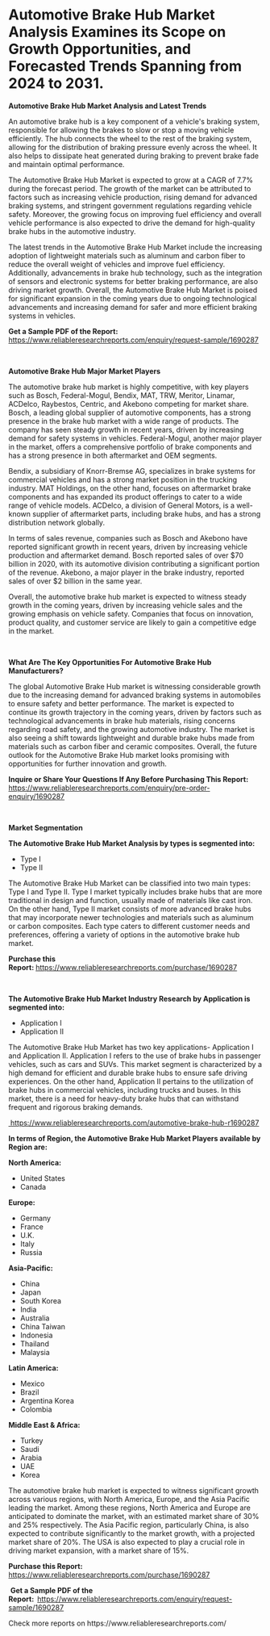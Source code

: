 <p><h1>Automotive Brake Hub Market Analysis Examines its Scope on Growth Opportunities, and Forecasted Trends Spanning from 2024 to 2031.</h1></p><p><strong>Automotive Brake Hub Market Analysis and Latest Trends</strong></p>
<p><p>An automotive brake hub is a key component of a vehicle's braking system, responsible for allowing the brakes to slow or stop a moving vehicle efficiently. The hub connects the wheel to the rest of the braking system, allowing for the distribution of braking pressure evenly across the wheel. It also helps to dissipate heat generated during braking to prevent brake fade and maintain optimal performance.</p><p>The Automotive Brake Hub Market is expected to grow at a CAGR of 7.7% during the forecast period. The growth of the market can be attributed to factors such as increasing vehicle production, rising demand for advanced braking systems, and stringent government regulations regarding vehicle safety. Moreover, the growing focus on improving fuel efficiency and overall vehicle performance is also expected to drive the demand for high-quality brake hubs in the automotive industry.</p><p>The latest trends in the Automotive Brake Hub Market include the increasing adoption of lightweight materials such as aluminum and carbon fiber to reduce the overall weight of vehicles and improve fuel efficiency. Additionally, advancements in brake hub technology, such as the integration of sensors and electronic systems for better braking performance, are also driving market growth. Overall, the Automotive Brake Hub Market is poised for significant expansion in the coming years due to ongoing technological advancements and increasing demand for safer and more efficient braking systems in vehicles.</p></p>
<p><strong>Get a Sample PDF of the Report:&nbsp;</strong> <a href="https://www.reliableresearchreports.com/enquiry/request-sample/1690287">https://www.reliableresearchreports.com/enquiry/request-sample/1690287</a></p>
<p>&nbsp;</p>
<p><strong>Automotive Brake Hub Major Market Players</strong></p>
<p><p>The automotive brake hub market is highly competitive, with key players such as Bosch, Federal-Mogul, Bendix, MAT, TRW, Meritor, Linamar, ACDelco, Raybestos, Centric, and Akebono competing for market share. Bosch, a leading global supplier of automotive components, has a strong presence in the brake hub market with a wide range of products. The company has seen steady growth in recent years, driven by increasing demand for safety systems in vehicles. Federal-Mogul, another major player in the market, offers a comprehensive portfolio of brake components and has a strong presence in both aftermarket and OEM segments.</p><p>Bendix, a subsidiary of Knorr-Bremse AG, specializes in brake systems for commercial vehicles and has a strong market position in the trucking industry. MAT Holdings, on the other hand, focuses on aftermarket brake components and has expanded its product offerings to cater to a wide range of vehicle models. ACDelco, a division of General Motors, is a well-known supplier of aftermarket parts, including brake hubs, and has a strong distribution network globally.</p><p>In terms of sales revenue, companies such as Bosch and Akebono have reported significant growth in recent years, driven by increasing vehicle production and aftermarket demand. Bosch reported sales of over $70 billion in 2020, with its automotive division contributing a significant portion of the revenue. Akebono, a major player in the brake industry, reported sales of over $2 billion in the same year.</p><p>Overall, the automotive brake hub market is expected to witness steady growth in the coming years, driven by increasing vehicle sales and the growing emphasis on vehicle safety. Companies that focus on innovation, product quality, and customer service are likely to gain a competitive edge in the market.</p></p>
<p>&nbsp;</p>
<p><strong>What Are The Key Opportunities For Automotive Brake Hub Manufacturers?</strong></p>
<p><p>The global Automotive Brake Hub market is witnessing considerable growth due to the increasing demand for advanced braking systems in automobiles to ensure safety and better performance. The market is expected to continue its growth trajectory in the coming years, driven by factors such as technological advancements in brake hub materials, rising concerns regarding road safety, and the growing automotive industry. The market is also seeing a shift towards lightweight and durable brake hubs made from materials such as carbon fiber and ceramic composites. Overall, the future outlook for the Automotive Brake Hub market looks promising with opportunities for further innovation and growth.</p></p>
<p><strong>Inquire or Share Your Questions If Any Before Purchasing This Report:</strong> <a href="https://www.reliableresearchreports.com/enquiry/pre-order-enquiry/1690287">https://www.reliableresearchreports.com/enquiry/pre-order-enquiry/1690287</a></p>
<p>&nbsp;</p>
<p><strong>Market Segmentation</strong></p>
<p><strong>The Automotive Brake Hub Market Analysis by types is segmented into:</strong></p>
<p><ul><li>Type I</li><li>Type II</li></ul></p>
<p><p>The Automotive Brake Hub Market can be classified into two main types: Type I and Type II. Type I market typically includes brake hubs that are more traditional in design and function, usually made of materials like cast iron. On the other hand, Type II market consists of more advanced brake hubs that may incorporate newer technologies and materials such as aluminum or carbon composites. Each type caters to different customer needs and preferences, offering a variety of options in the automotive brake hub market.</p></p>
<p><strong>Purchase this Report:&nbsp;</strong><a href="https://www.reliableresearchreports.com/purchase/1690287">https://www.reliableresearchreports.com/purchase/1690287</a></p>
<p>&nbsp;</p>
<p><strong>The Automotive Brake Hub Market Industry Research by Application is segmented into:</strong></p>
<p><ul><li>Application I</li><li>Application II</li></ul></p>
<p><p>The Automotive Brake Hub Market has two key applications- Application I and Application II. Application I refers to the use of brake hubs in passenger vehicles, such as cars and SUVs. This market segment is characterized by a high demand for efficient and durable brake hubs to ensure safe driving experiences. On the other hand, Application II pertains to the utilization of brake hubs in commercial vehicles, including trucks and buses. In this market, there is a need for heavy-duty brake hubs that can withstand frequent and rigorous braking demands.</p></p>
<p><a href="https://www.reliableresearchreports.com/automotive-brake-hub-r1690287">&nbsp;https://www.reliableresearchreports.com/automotive-brake-hub-r1690287</a></p>
<p><strong>In terms of Region, the Automotive Brake Hub Market Players available by Region are:</strong></p>
<p>
    <p> <strong> North America: </strong>
        <ul>
            <li>United States</li>
            <li>Canada</li>
        </ul>
        </p> 
    <p> <strong> Europe: </strong>
        <ul>
            <li>Germany</li>
            <li>France</li>
            <li>U.K.</li>
            <li>Italy</li>
            <li>Russia</li>
        </ul>
        </p> 
    <p> <strong> Asia-Pacific: </strong>
        <ul>
            <li>China</li>
            <li>Japan</li>
            <li>South Korea</li>
            <li>India</li>
            <li>Australia</li>
            <li>China Taiwan</li>
            <li>Indonesia</li>
            <li>Thailand</li>
            <li>Malaysia</li>
        </ul>
        </p> 
    <p> <strong> Latin America: </strong>
        <ul>
            <li>Mexico</li>
            <li>Brazil</li>
            <li>Argentina Korea</li>
            <li>Colombia</li>
        </ul>
        </p> 
    <p> <strong> Middle East & Africa: </strong>
        <ul>
            <li>Turkey</li>
            <li>Saudi</li>
            <li>Arabia</li>
            <li>UAE</li>
            <li>Korea</li>
        </ul>
    </p>
    </p>
<p><p>The automotive brake hub market is expected to witness significant growth across various regions, with North America, Europe, and the Asia Pacific leading the market. Among these regions, North America and Europe are anticipated to dominate the market, with an estimated market share of 30% and 25% respectively. The Asia Pacific region, particularly China, is also expected to contribute significantly to the market growth, with a projected market share of 20%. The USA is also expected to play a crucial role in driving market expansion, with a market share of 15%.</p></p>
<p><strong>Purchase this Report: </strong><a href="https://www.reliableresearchreports.com/purchase/1690287">https://www.reliableresearchreports.com/purchase/1690287</a></p>
<p>&nbsp;<strong>Get a Sample PDF of the Report:&nbsp;&nbsp;</strong><a href="https://www.reliableresearchreports.com/enquiry/request-sample/1690287">https://www.reliableresearchreports.com/enquiry/request-sample/1690287</a></p>
<p><strong></strong></p>
<p>Check more reports on https://www.reliableresearchreports.com/</p>
